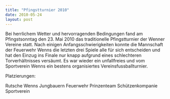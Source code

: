 ```yaml
---
title: "Pfingstturnier 2010"
date: 2010-05-24
layout: post
---
```


Bei herrlichem Wetter und hervorragenden Bedingungen fand am Pfingstsonntag den 23. Mai 2010 das traditionelle Pfingstturnier der Wenner Vereine statt. Nach einigen Anfangsschwierigkeiten konnte die Mannschaft der Feuerwehr Wenns die letzten drei Spiele alle für sich entscheiden und hat den Einzug ins Finale nur knapp aufgrund eines schlechteren Torverhältnisses versäumt. Es war wieder ein unfallfreies und vom Sportverein Wenns ein bestens organisiertes Vereinsfussballturnier.

Platzierungen:

Rutsche Wenns
Jungbauern
Feuerwehr
Prinzenteam
Schützenkompanie
Sportverein